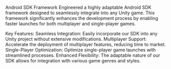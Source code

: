 Android SDK Framework
Engineered a highly adaptable Android SDK framework designed to seamlessly integrate into any Unity game. 
This framework significantly enhances the development process by enabling faster launches for both multiplayer and single-player games.

Key Features:
Seamless Integration: Easily incorporate our SDK into any Unity project without extensive modifications.
Multiplayer Support: Accelerate the deployment of multiplayer features, reducing time to market.
Single-Player Optimization: Optimize single-player game launches with streamlined processes.
Enhanced Flexibility: The adaptable nature of our SDK allows for integration with various game genres and styles.
